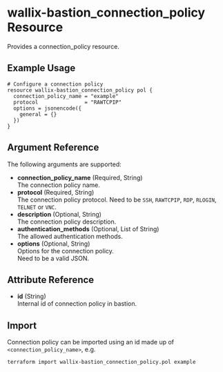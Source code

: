 # wallix-bastion_connection_policy Resource

Provides a connection_policy resource.

## Example Usage

```hcl
# Configure a connection policy
resource wallix-bastion_connection_policy pol {
  connection_policy_name = "example"
  protocol               = "RAWTCPIP"
  options = jsonencode({
    general = {}
  })
}
```

## Argument Reference

The following arguments are supported:

- **connection_policy_name** (Required, String)  
  The connection policy name.
- **protocol** (Required, String)  
  The connection policy protocol.
  Need to be `SSH`, `RAWTCPIP`, `RDP`, `RLOGIN`, `TELNET` or `VNC`.
- **description** (Optional, String)  
  The connection policy description.
- **authentication_methods** (Optional, List of String)  
  The allowed authentication methods.
- **options** (Optional, String)  
  Options for the connection policy.  
  Need to be a valid JSON.

## Attribute Reference

- **id** (String)  
  Internal id of connection policy in bastion.

## Import

Connection policy can be imported using an id made up of `<connection_policy_name>`, e.g.

```shell
terraform import wallix-bastion_connection_policy.pol example
```
